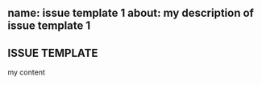 name: issue template 1
about: my description of issue template 1
---

## ISSUE TEMPLATE

my content 
